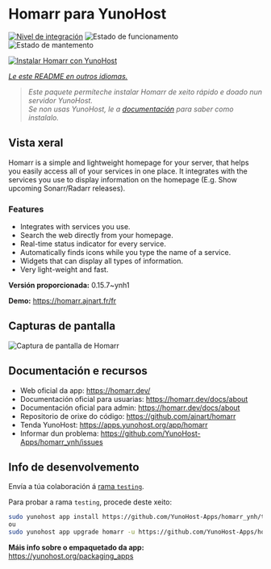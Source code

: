 <!--
NOTA: Este README foi creado automáticamente por <https://github.com/YunoHost/apps/tree/master/tools/readme_generator>
NON debe editarse manualmente.
-->

# Homarr para YunoHost

[![Nivel de integración](https://dash.yunohost.org/integration/homarr.svg)](https://ci-apps.yunohost.org/ci/apps/homarr/) ![Estado de funcionamento](https://ci-apps.yunohost.org/ci/badges/homarr.status.svg) ![Estado de mantemento](https://ci-apps.yunohost.org/ci/badges/homarr.maintain.svg)

[![Instalar Homarr con YunoHost](https://install-app.yunohost.org/install-with-yunohost.svg)](https://install-app.yunohost.org/?app=homarr)

*[Le este README en outros idiomas.](./ALL_README.md)*

> *Este paquete permíteche instalar Homarr de xeito rápido e doado nun servidor YunoHost.*  
> *Se non usas YunoHost, le a [documentación](https://yunohost.org/install) para saber como instalalo.*

## Vista xeral

Homarr is a simple and lightweight homepage for your server, that helps you easily access all of your services in one place.
It integrates with the services you use to display information on the homepage (E.g. Show upcoming Sonarr/Radarr releases).

### Features

- Integrates with services you use.
- Search the web directly from your homepage.
- Real-time status indicator for every service.
- Automatically finds icons while you type the name of a service.
- Widgets that can display all types of information.
- Very light-weight and fast.


**Versión proporcionada:** 0.15.7~ynh1

**Demo:** <https://homarr.ajnart.fr/fr>

## Capturas de pantalla

![Captura de pantalla de Homarr](./doc/screenshots/screenshot.png)

## Documentación e recursos

- Web oficial da app: <https://homarr.dev/>
- Documentación oficial para usuarias: <https://homarr.dev/docs/about>
- Documentación oficial para admin: <https://homarr.dev/docs/about>
- Repositorio de orixe do código: <https://github.com/ajnart/homarr>
- Tenda YunoHost: <https://apps.yunohost.org/app/homarr>
- Informar dun problema: <https://github.com/YunoHost-Apps/homarr_ynh/issues>

## Info de desenvolvemento

Envía a túa colaboración á [rama `testing`](https://github.com/YunoHost-Apps/homarr_ynh/tree/testing).

Para probar a rama `testing`, procede deste xeito:

```bash
sudo yunohost app install https://github.com/YunoHost-Apps/homarr_ynh/tree/testing --debug
ou
sudo yunohost app upgrade homarr -u https://github.com/YunoHost-Apps/homarr_ynh/tree/testing --debug
```

**Máis info sobre o empaquetado da app:** <https://yunohost.org/packaging_apps>
